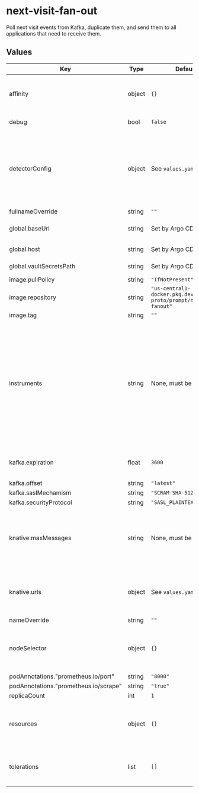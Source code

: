 # next-visit-fan-out

Poll next visit events from Kafka, duplicate them, and send them to all applications that need to receive them.

## Values

| Key | Type | Default | Description |
|-----|------|---------|-------------|
| affinity | object | `{}` | Affinity rules for the next-visit-fan-out deployment pod |
| debug | bool | `false` | If set, enable debug logging. |
| detectorConfig | object | See `values.yaml`. | A mapping, for each instrument, of detector number to whether that detector is "active" (i.e., producing images). |
| fullnameOverride | string | `""` |  |
| global.baseUrl | string | Set by Argo CD | Base URL for the environment |
| global.host | string | Set by Argo CD | Host name for ingress |
| global.vaultSecretsPath | string | Set by Argo CD | Base path for Vault secrets |
| image.pullPolicy | string | `"IfNotPresent"` |  |
| image.repository | string | `"us-central1-docker.pkg.dev/prompt-proto/prompt/nextvisit-fanout"` |  |
| image.tag | string | `""` |  |
| instruments | string | None, must be set. | The instruments that are initialized when the fan-out service starts up as a space-delimited string. This list is a subset of the keys of `detectorConfig` because the latter handles some special cases. |
| kafka.expiration | float | `3600` | Maximum message age to consider, in seconds. |
| kafka.offset | string | `"latest"` |  |
| kafka.saslMechamism | string | `"SCRAM-SHA-512"` |  |
| kafka.securityProtocol | string | `"SASL_PLAINTEXT"` |  |
| knative.maxMessages | string | None, must be set. | The maximum number of messages that can be forwarded to all Knative instances combined. |
| knative.urls | object | See `values.yaml`. | A mapping of instrument to that instrument's Knative service. |
| nameOverride | string | `""` |  |
| nodeSelector | object | `{}` | Node selection rules for the next-visit-fan-out deployment pod |
| podAnnotations."prometheus.io/port" | string | `"8000"` |  |
| podAnnotations."prometheus.io/scrape" | string | `"true"` |  |
| replicaCount | int | `1` |  |
| resources | object | `{}` | Resource limits and requests for the next-visit-fan-out deployment pod |
| tolerations | list | `[]` | Tolerations for the next-visit-fan-out deployment pod |
